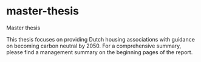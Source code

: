# master-thesis
Master thesis

This thesis focuses on providing Dutch housing associations with guidance on becoming carbon neutral by 2050. For a comprehensive summary, please find a management summary on the beginning pages of the report.
